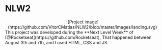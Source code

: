 
# NLW2
<div align="center">
![Project image](https://github.com/VitorCMatias/NLW2/blob/master/images/landing.svg)
</div>
This project was developed during the **Next Level Week** of [@Rocketseat](https://github.com/Rocketseat), That happened between August 3th and 7th, and I used HTML, CSS and JS.
